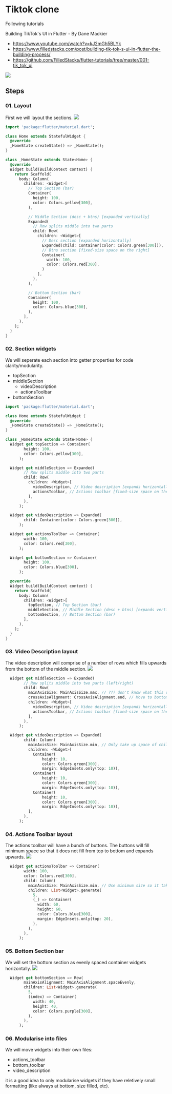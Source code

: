 # Tiktok clone

Following tutorials

Building TikTok's UI in Flutter - By Dane Mackier
* https://www.youtube.com/watch?v=kJ2mGh5BLYk
* https://www.filledstacks.com/post/building-tik-tok-s-ui-in-flutter-the-building-process/
* https://github.com/FilledStacks/flutter-tutorials/tree/master/001-tik_tok_ui

![](docs/2020-07-24-11-55-58.png)


## Steps

### 01. Layout


First we will layout the sections.
![](docs/2020-07-24-12-21-02.png)
```dart
import 'package:flutter/material.dart';

class Home extends StatefulWidget {
  @override
  _HomeState createState() => _HomeState();
}

class _HomeState extends State<Home> {
  @override
  Widget build(BuildContext context) {
    return Scaffold(
      body: Column(
        children: <Widget>[
          // Top Section (bar)
          Container(
            height: 100,
            color: Colors.yellow[300],
          ),

          // Middle Section (desc + btns) [expanded vertically]
          Expanded(
            // Row splits middle into two parts
            child: Row(
              children: <Widget>[
                // Desc section [expanded horizontally]
                Expanded(child: Container(color: Colors.green[300])),
                // Btns section [fixed-size space on the right]
                Container(
                  width: 100,
                  color: Colors.red[300],
                )
              ],
            ),
          ),

          // Bottom Section (bar)
          Container(
            height: 100,
            color: Colors.blue[300],
          ),
        ],
      ),
    );
  }
}
```

### 02. Section widgets

We will seperate each section into getter properties for code
clarity/modularity.
* topSection
* middleSection
  * videoDescription
  * actionsToolbar
* bottomSection
```dart
import 'package:flutter/material.dart';

class Home extends StatefulWidget {
  @override
  _HomeState createState() => _HomeState();
}

class _HomeState extends State<Home> {
  Widget get topSection => Container(
        height: 100,
        color: Colors.yellow[300],
      );

  Widget get middleSection => Expanded(
        // Row splits middle into two parts
        child: Row(
          children: <Widget>[
            videoDescription, // Video description [expands horizontally]
            actionsToolbar, // Actions toolbar [fixed-size space on the right]
          ],
        ),
      );

  Widget get videoDescription => Expanded(
        child: Container(color: Colors.green[300]),
      );

  Widget get actionsToolbar => Container(
        width: 100,
        color: Colors.red[300],
      );

  Widget get bottomSection => Container(
        height: 100,
        color: Colors.blue[300],
      );

  @override
  Widget build(BuildContext context) {
    return Scaffold(
      body: Column(
        children: <Widget>[
          topSection, // Top Section (bar)
          middleSection, // Middle Section (desc + btns) [expands vertically]
          bottomSection, // Bottom Section (bar)
        ],
      ),
    );
  }
}
```

### 03. Video Description layout

The video description will comprise of a number of rows which fills upwards
from the bottom of the middle section.
![](docs/2020-07-24-12-47-57.png)
```dart
  Widget get middleSection => Expanded(
        // Row splits middle into two parts (left/right)
        child: Row(
          mainAxisSize: MainAxisSize.max, // ??? don't know what this does
          crossAxisAlignment: CrossAxisAlignment.end, // Move to bottom (fillup)
          children: <Widget>[
            videoDescription, // Video description [expands horizontally]
            actionsToolbar, // Actions toolbar [fixed-size space on the right]
          ],
        ),
      );

  Widget get videoDescription => Expanded(
        child: Column(
          mainAxisSize: MainAxisSize.min, // Only take up space of children (so it fills from bottom only to the required space)
          children: <Widget>[
            Container(
                height: 10,
                color: Colors.green[300],
                margin: EdgeInsets.only(top: 10)),
            Container(
                height: 10,
                color: Colors.green[300],
                margin: EdgeInsets.only(top: 10)),
            Container(
                height: 10,
                color: Colors.green[300],
                margin: EdgeInsets.only(top: 10)),
          ],
        ),
      );
```

### 04. Actions Toolbar layout

The actions toolbar will have a bunch of buttons. The buttons will fill minimum
space so that it does not fill from top to bottom and expands upwards.
![](docs/2020-07-24-12-56-31.png)
```dart
  Widget get actionsToolbar => Container(
        width: 100,
        color: Colors.red[300],
        child: Column(
          mainAxisSize: MainAxisSize.min, // Use minimum size so it takes minimum space and expands upwards when more buttons exists
          children: List<Widget>.generate(
            5,
            (_) => Container(
              width: 60,
              height: 60,
              color: Colors.blue[300],
              margin: EdgeInsets.only(top: 20),
            ),
          ),
        ),
      );
```

### 05. Bottom Section bar

We will set the bottom section as evenly spaced container widgets horizontally.
![](docs/2020-07-24-13-04-16.png)
```dart
  Widget get bottomSection => Row(
        mainAxisAlignment: MainAxisAlignment.spaceEvenly,
        children: List<Widget>.generate(
          5,
          (index) => Container(
            width: 40,
            height: 40,
            color: Colors.purple[300],
          ),
        ),
      );
```

### 06. Modularise into files

We will move widgets into their own files:
* actions_toolbar
* bottom_toolbar
* video_description

it is a good idea to only modularise widgets if they have reletively small
formatting (like always at bottom, size filled, etc).
